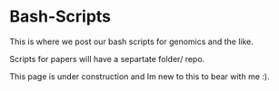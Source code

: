# Bash-Scripts
This is where we post our bash scripts for genomics and the like.

Scripts for papers will have a separtate folder/ repo.  

This page is under construction and Im new to this to bear with me :).  
